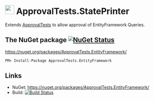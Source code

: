 # <img src="https://avatars3.githubusercontent.com/u/36907" height="30px"> ApprovalTests.StatePrinter

Extends [ApprovalTests](https://github.com/approvals/ApprovalTests.Net) to allow approval of EntityFramework Queries.


## The NuGet package [![NuGet Status](http://img.shields.io/nuget/v/ApprovalTests.EntityFramework.svg?style=flat)](https://www.nuget.org/packages/ApprovalTests.EntityFramework/)

https://nuget.org/packages/ApprovalTests.EntityFramework/

```ps
PM> Install-Package ApprovalTests.EntityFramework
```


## Links

 * NuGet: https://nuget.org/packages/ApprovalTests.EntityFramework/
 * Build: [![Build Status](https://dev.azure.com/approvals/ApprovalTests.Net.EntityFramework/_apis/build/status/approvals.ApprovalTests.Net.StatePrinter?branchName=master)](https://dev.azure.com/approvals/ApprovalTests.Net.StatePrinter/_build/latest?definitionId=1&branchName=master)